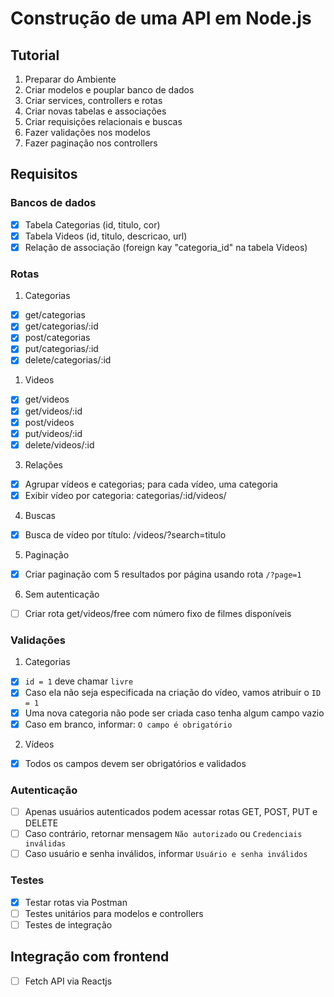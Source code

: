 # Construção de uma API em Node.js

## Tutorial

1. Preparar do Ambiente
2. Criar modelos e pouplar banco de dados
3. Criar services, controllers e rotas
4. Criar novas tabelas e associações
5. Criar requisições relacionais e buscas
6. Fazer validações nos modelos
7. Fazer paginação nos controllers

## Requisitos

### Bancos de dados

- [x] Tabela Categorias (id, titulo, cor)
- [x] Tabela Videos (id, titulo, descricao, url)
- [x] Relação de associação (foreign kay "categoria_id" na tabela Videos)

### Rotas

1. Categorias
- [x] get/categorias
- [x] get/categorias/:id
- [x] post/categorias
- [x] put/categorias/:id
- [x] delete/categorias/:id

1. Videos
- [x] get/videos
- [x] get/videos/:id
- [x] post/videos
- [x] put/videos/:id
- [x] delete/videos/:id

3. Relações
- [x] Agrupar vídeos e categorias; para cada vídeo, uma categoria
- [x] Exibir vídeo por categoria: categorias/:id/videos/    

4. Buscas
- [x] Busca de vídeo por título: /videos/?search=titulo

5. Paginação
- [x] Criar paginação com 5 resultados por página usando rota `/?page=1`

6. Sem autenticação
- [ ] Criar rota get/videos/free com número fixo de filmes disponíveis

### Validações

1. Categorias
- [x] `id = 1` deve chamar `livre`
- [x] Caso ela não seja especificada na criação do vídeo, vamos atribuir o `ID = 1`
- [x] Uma nova categoria não pode ser criada caso tenha algum campo vazio
- [x] Caso em branco, informar: `O campo é obrigatório`

2. Vídeos
- [x] Todos os campos devem ser obrigatórios e validados

### Autenticação

- [ ] Apenas usuários autenticados podem acessar rotas GET, POST, PUT e DELETE
- [ ] Caso contrário, retornar mensagem `Não autorizado` ou `Credenciais inválidas`
- [ ] Caso usuário e senha inválidos, informar `Usuário e senha inválidos`

### Testes

- [x] Testar rotas via Postman
- [ ] Testes unitários para modelos e controllers
- [ ] Testes de integração

## Integração com frontend

- [ ] Fetch API via Reactjs